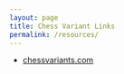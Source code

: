 ```yaml
---
layout: page
title: Chess Variant Links
permalink: /resources/
---
```

* [chessvariants.com](https://www.chessvariants.com/)
